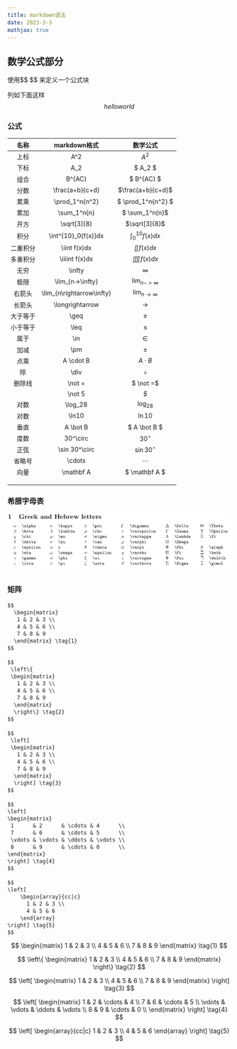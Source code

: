 ```yaml
---
title: markdown语法
date: 2023-3-3
mathjax: true
---
```






## 数学公式部分

使用\$\$ \$\$ 来定义一个公式块

列如下面这样
$$
hello world
$$

### 公式

|   名称   |       markdown格式        |          数学公式           |
| :------: | :-----------------------: | :-------------------------: |
|   上标   |            A^2            |            $A^2$            |
|   下标   |            A_2            |           $ A_2 $           |
|   组合   |          B^{AC}           |         $ B^{AC} $          |
|   分数   |      \frac{a+b}{c+d}      |      $\frac{a+b}{c+d}$      |
|   累乘   |      \prod_1^n{n^2}       |     $ \prod_1^n{n^2} $      |
|   累加   |        \sum_1^n{n}        |       $ \sum_1^n{n}$        |
|   开方   |        \sqrt[3]{8}        |        $\sqrt[3]{8}$        |
|   积分   |    \int^{10}_0{f(x)}dx    |    $\int^{10}_0{f(x)}dx$    |
| 二重积分 |       \iint f(x)dx        |       $\iint f(x)dx$        |
| 多重积分 |      \iiiint f(x)dx       |      $\iiiint f(x)dx$       |
|   无穷   |          \infty           |          $\infty$           |
|   极限   |     \lim_{n->\infty}      |     $\lim_{n->\infty}$      |
|  右箭头  | \lim_{n\rightarrow\infty} | $\lim_{n\rightarrow\infty}$ |
|  长箭头  |      \longrightarrow      |      $\longrightarrow$      |
| 大于等于 |           \geq            |           $\geq$            |
| 小于等于 |           \leq            |           $\leq$            |
|   属于   |            \in            |            $\in$            |
|   加减   |            \pm            |            $\pm$            |
|   点乘   |         A \cdot B         |         $A \cdot B$         |
|    除    |           \div            |           $\div$            |
|  删除线  |          \not =           |          $ \not =$          |
|          |          \not 5           |          $\not 5$           |
|   对数   |          \log_28          |          $\log_28$          |
|   对数   |           \ln10           |           $\ln10$           |
|   垂直   |         A \bot B          |        $ A \bot B $         |
|   度数   |         30^\circ          |         $30^\circ$          |
|   正弦   |       \sin 30^\circ       |       $\sin30^\circ$        |
|  省略号  |          \cdots           |          $\cdots$           |
|   向量   |         \mathbf A         |        $ \mathbf A $        |
|          |                           |                             |
|          |                           |                             |
|          |                           |                             |

### 希腊字母表

![preview](../../img/markdown语法assets/view.png)

### 矩阵

```
$$
  \begin{matrix}
   1 & 2 & 3 \\
   4 & 5 & 6 \\
   7 & 8 & 9
  \end{matrix} \tag{1}
$$

$$
 \left\{
 \begin{matrix}
   1 & 2 & 3 \\
   4 & 5 & 6 \\
   7 & 8 & 9
  \end{matrix}
  \right\} \tag{2}
$$

$$
 \left[
 \begin{matrix}
   1 & 2 & 3 \\
   4 & 5 & 6 \\
   7 & 8 & 9
  \end{matrix}
  \right] \tag{3}
$$

$$
\left[
\begin{matrix}
 1      & 2      & \cdots & 4      \\
 7      & 6      & \cdots & 5      \\
 \vdots & \vdots & \ddots & \vdots \\
 8      & 9      & \cdots & 0      \\
\end{matrix}
\right] \tag{4}
$$

$$ 
\left[
    \begin{array}{cc|c}
      1 & 2 & 3 \\
      4 & 5 & 6
    \end{array}
\right] \tag{5}
$$
```

$$
\begin{matrix}   1 & 2 & 3 \\   4 & 5 & 6 \\   7 & 8 & 9  \end{matrix} \tag{1}
$$


$$
\left\{ \begin{matrix}   1 & 2 & 3 \\   4 & 5 & 6 \\   7 & 8 & 9  \end{matrix}  \right\} \tag{2}
$$

$$
\left[ \begin{matrix}   1 & 2 & 3 \\   4 & 5 & 6 \\   7 & 8 & 9  \end{matrix}  \right] \tag{3}
$$

$$
\left[ \begin{matrix} 1      & 2      & \cdots & 4      \\ 7      & 6      & \cdots & 5      \\ \vdots & \vdots & \ddots & \vdots \\ 8      & 9      & \cdots & 0      \\ \end{matrix} \right] \tag{4}
$$

$$
\left[    \begin{array}{cc|c}      1 & 2 & 3 \\      4 & 5 & 6    \end{array} \right] \tag{5}
$$

